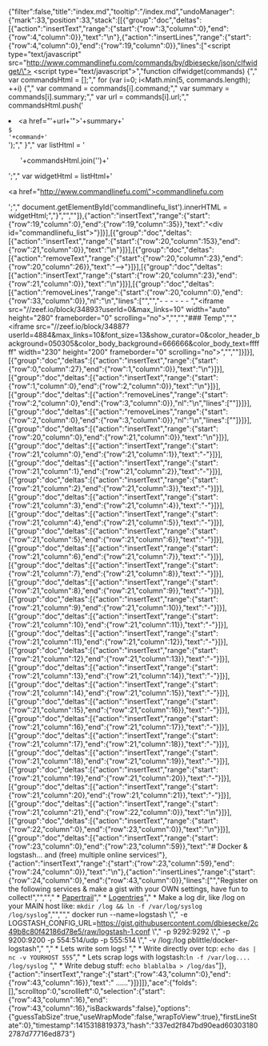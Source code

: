 {"filter":false,"title":"index.md","tooltip":"/index.md","undoManager":{"mark":33,"position":33,"stack":[[{"group":"doc","deltas":[{"action":"insertText","range":{"start":{"row":3,"column":0},"end":{"row":4,"column":0}},"text":"\n"},{"action":"insertLines","range":{"start":{"row":4,"column":0},"end":{"row":19,"column":0}},"lines":["<script type=\"text/javascript\" src=\"http://www.commandlinefu.com/commands/by/dbiesecke/json/clfwidget/\"></script> <script type=\"text/javascript\">","function clfwidget(commands) {","    var commandsHtml = [];","    for (var i=0; i<Math.min(5, commands.length); ++i) {","        var command = commands[i].command;","        var summary = commands[i].summary;","        var url = commands[i].url;","        commandsHtml.push('<li><a href=\"'+url+'\">'+summary+'</a><br/><code>$ '+command+'</code></li>');","    }","    var listHtml = '<ul>'+commandsHtml.join('')+'</ul>';","    var widgetHtml = listHtml+'<p><a href=\"http://www.commandlinefu.com\">commandlinefu.com</a></p>';","    document.getElementById('commandlinefu_list').innerHTML = widgetHtml;","}","</script>",""]},{"action":"insertText","range":{"start":{"row":19,"column":0},"end":{"row":19,"column":35}},"text":"<div id=\"commandlinefu_list\"></div>"}]}],[{"group":"doc","deltas":[{"action":"insertText","range":{"start":{"row":20,"column":153},"end":{"row":21,"column":0}},"text":"\n"}]}],[{"group":"doc","deltas":[{"action":"removeText","range":{"start":{"row":20,"column":23},"end":{"row":20,"column":26}},"text":"-->"}]}],[{"group":"doc","deltas":[{"action":"insertText","range":{"start":{"row":20,"column":23},"end":{"row":21,"column":0}},"text":"\n"}]}],[{"group":"doc","deltas":[{"action":"removeLines","range":{"start":{"row":20,"column":0},"end":{"row":33,"column":0}},"nl":"\n","lines":["<!-- ZEEF widget start ","<iframe src=\"//zeef.io/block/35316?userId=4884&max_links=10\" width=\"auto\" height=\"280\" frameborder=\"0\" scrolling=\"no\"></iframe>","<!-- ZEEF widget end -->","","- - - - - - ","<!-- ZEEF widget start --><iframe src=\"//zeef.io/block/34893?userId=0&max_links=10\" width=\"auto\" height=\"280\" frameborder=\"0\" scrolling=\"no\"></iframe><!-- ZEEF widget end -->","","","### Temp","","<!-- ZEEF widget start --><iframe src=\"//zeef.io/block/34887?userId=4884&max_links=10&font_size=13&show_curator=0&color_header_background=050305&color_body_background=666666&color_body_text=ffffff\" width=\"230\" height=\"200\" frameborder=\"0\" scrolling=\"no\"></iframe><!-- ZEEF widget end -->","",""]}]}],[{"group":"doc","deltas":[{"action":"insertText","range":{"start":{"row":0,"column":27},"end":{"row":1,"column":0}},"text":"\n"}]}],[{"group":"doc","deltas":[{"action":"insertText","range":{"start":{"row":1,"column":0},"end":{"row":2,"column":0}},"text":"\n"}]}],[{"group":"doc","deltas":[{"action":"removeLines","range":{"start":{"row":2,"column":0},"end":{"row":3,"column":0}},"nl":"\n","lines":[""]}]}],[{"group":"doc","deltas":[{"action":"removeLines","range":{"start":{"row":2,"column":0},"end":{"row":3,"column":0}},"nl":"\n","lines":[""]}]}],[{"group":"doc","deltas":[{"action":"insertText","range":{"start":{"row":20,"column":0},"end":{"row":21,"column":0}},"text":"\n"}]}],[{"group":"doc","deltas":[{"action":"insertText","range":{"start":{"row":21,"column":0},"end":{"row":21,"column":1}},"text":"-"}]}],[{"group":"doc","deltas":[{"action":"insertText","range":{"start":{"row":21,"column":1},"end":{"row":21,"column":2}},"text":"-"}]}],[{"group":"doc","deltas":[{"action":"insertText","range":{"start":{"row":21,"column":2},"end":{"row":21,"column":3}},"text":"-"}]}],[{"group":"doc","deltas":[{"action":"insertText","range":{"start":{"row":21,"column":3},"end":{"row":21,"column":4}},"text":"-"}]}],[{"group":"doc","deltas":[{"action":"insertText","range":{"start":{"row":21,"column":4},"end":{"row":21,"column":5}},"text":"-"}]}],[{"group":"doc","deltas":[{"action":"insertText","range":{"start":{"row":21,"column":5},"end":{"row":21,"column":6}},"text":"-"}]}],[{"group":"doc","deltas":[{"action":"insertText","range":{"start":{"row":21,"column":6},"end":{"row":21,"column":7}},"text":"-"}]}],[{"group":"doc","deltas":[{"action":"insertText","range":{"start":{"row":21,"column":7},"end":{"row":21,"column":8}},"text":"-"}]}],[{"group":"doc","deltas":[{"action":"insertText","range":{"start":{"row":21,"column":8},"end":{"row":21,"column":9}},"text":"-"}]}],[{"group":"doc","deltas":[{"action":"insertText","range":{"start":{"row":21,"column":9},"end":{"row":21,"column":10}},"text":"-"}]}],[{"group":"doc","deltas":[{"action":"insertText","range":{"start":{"row":21,"column":10},"end":{"row":21,"column":11}},"text":"-"}]}],[{"group":"doc","deltas":[{"action":"insertText","range":{"start":{"row":21,"column":11},"end":{"row":21,"column":12}},"text":"-"}]}],[{"group":"doc","deltas":[{"action":"insertText","range":{"start":{"row":21,"column":12},"end":{"row":21,"column":13}},"text":"-"}]}],[{"group":"doc","deltas":[{"action":"insertText","range":{"start":{"row":21,"column":13},"end":{"row":21,"column":14}},"text":"-"}]}],[{"group":"doc","deltas":[{"action":"insertText","range":{"start":{"row":21,"column":14},"end":{"row":21,"column":15}},"text":"-"}]}],[{"group":"doc","deltas":[{"action":"insertText","range":{"start":{"row":21,"column":15},"end":{"row":21,"column":16}},"text":"-"}]}],[{"group":"doc","deltas":[{"action":"insertText","range":{"start":{"row":21,"column":16},"end":{"row":21,"column":17}},"text":"-"}]}],[{"group":"doc","deltas":[{"action":"insertText","range":{"start":{"row":21,"column":17},"end":{"row":21,"column":18}},"text":"-"}]}],[{"group":"doc","deltas":[{"action":"insertText","range":{"start":{"row":21,"column":18},"end":{"row":21,"column":19}},"text":"-"}]}],[{"group":"doc","deltas":[{"action":"insertText","range":{"start":{"row":21,"column":19},"end":{"row":21,"column":20}},"text":"-"}]}],[{"group":"doc","deltas":[{"action":"insertText","range":{"start":{"row":21,"column":20},"end":{"row":21,"column":21}},"text":"-"}]}],[{"group":"doc","deltas":[{"action":"insertText","range":{"start":{"row":21,"column":21},"end":{"row":22,"column":0}},"text":"\n"}]}],[{"group":"doc","deltas":[{"action":"insertText","range":{"start":{"row":22,"column":0},"end":{"row":23,"column":0}},"text":"\n"}]}],[{"group":"doc","deltas":[{"action":"insertText","range":{"start":{"row":23,"column":0},"end":{"row":23,"column":59}},"text":"# Docker & logstash... and (free) multiple online services!"},{"action":"insertText","range":{"start":{"row":23,"column":59},"end":{"row":24,"column":0}},"text":"\n"},{"action":"insertLines","range":{"start":{"row":24,"column":0},"end":{"row":43,"column":0}},"lines":["","Register on the following services & make a gist with your OWN settings, have fun to collect!","","","  * [Papertrail](https://papertrailapp.com/?thank=7cfb38)","  * [Logentries](https://logentries.com/learnmore?code=c4TEpHn52LKeRN9Yb6Aku8XZQxfWUhws)","  * Make a log dir, like /log on your MAIN host like: `mkdir /log && ln -f /var/log/syslog /log/syslog`","","","      docker run  --name=logstash \\","        -e LOGSTASH_CONFIG_URL=https://gist.githubusercontent.com/dbiesecke/2c49b8c80f42186d78e5/raw/logstash-1.conf \\","        -p 9292:9292 \\","        -p 9200:9200 -p 554:514/udp -p 555:514 \\","        -v /log:/log pblittle/docker-logstash","        ","   * Lets write som logs! ","   * Write directly over tcp: `echo das | nc -v YOURHOST 555`","   * Lets scrap logs with logstash:`ln -f /var/log.... /log/syslog` ","   * Write debug stuff: `echo blablalba > /log/das`"]},{"action":"insertText","range":{"start":{"row":43,"column":0},"end":{"row":43,"column":16}},"text":"          ......"}]}]]},"ace":{"folds":[],"scrolltop":0,"scrollleft":0,"selection":{"start":{"row":43,"column":16},"end":{"row":43,"column":16},"isBackwards":false},"options":{"guessTabSize":true,"useWrapMode":false,"wrapToView":true},"firstLineState":0},"timestamp":1415318819373,"hash":"337ed2f847bd90ead603031802787d77716ed873"}